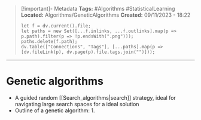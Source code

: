 > [!important]- Metadata
> **Tags:** #Algorithms #StatisticalLearning 
> **Located:** Algorithms/GeneticAlgorithms
> **Created:** 09/11/2023 - 18:22
> ```dataviewjs
> let f = dv.current().file;
> let paths = new Set([...f.inlinks, ...f.outlinks].map(p => p.path).filter(p => !p.endsWith(".png")));
> paths.delete(f.path);
> dv.table(["Connections", "Tags"], [...paths].map(p => [dv.fileLink(p), dv.page(p).file.tags.join("")]));
> ```

___
# Genetic algorithms
- A guided random [[Search_algorithms|search]] strategy, ideal for navigating large search spaces for a ideal solution 
- Outline of a genetic algorithm:
    1. 
